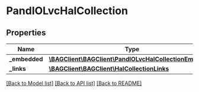 # PandIOLvcHalCollection

## Properties
Name | Type | Description | Notes
------------ | ------------- | ------------- | -------------
**_embedded** | [**\BAGClient\BAGClient\PandIOLvcHalCollectionEmbedded**](PandIOLvcHalCollectionEmbedded.md) |  | [optional] 
**_links** | [**\BAGClient\BAGClient\HalCollectionLinks**](HalCollectionLinks.md) |  | [optional] 

[[Back to Model list]](../../README.md#documentation-for-models) [[Back to API list]](../../README.md#documentation-for-api-endpoints) [[Back to README]](../../README.md)

